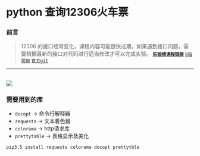 # python 查询12306火车票
### 前言
>12306 的接口经常变化，课程内容可能很快过期，如果遇到接口问题，需要根据最新的接口对代码进行适当修改才可以完成实验。
[**`实验楼课程链接`**](https://www.shiyanlou.com/courses/623) [`b站视频`](https://www.bilibili.com/video/av12380578?from=search&seid=447551889627754451) [`官方git`](https://github.com/protream/tickets)
---
![](http://i1.bvimg.com/643282/949062d7aec8543e.jpg)
---

### 需要用到的库
- `docopt` -> 命令行解释器
- `requests` -> 文本着色器
- `colorama` -> http请求库
- `prettytable` -> 表格显示及美化
```
pip3.5 install requests colorama docopt prettytble  
```
 
